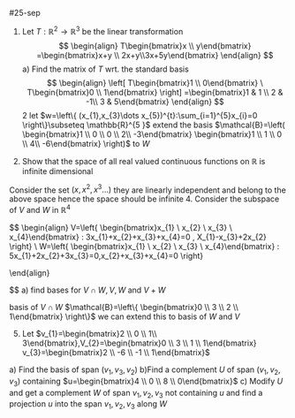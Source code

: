 #25-sep
1. Let $T:\mathbb{R}^{2}\to \mathbb{R}^{3}$ be the linear transformation 
$$
\begin{align}
	T\begin{bmatrix}x \\ y\end{bmatrix} =\begin{bmatrix}x+y \\ 2x+y\\3x+5y\end{bmatrix} 
\end{align}
$$
a) Find the matrix of $T$ wrt. the standard basis
$$
\begin{align}
\left[ T\begin{bmatrix}1 \\ 0\end{bmatrix} \ T\begin{bmatrix}0 \\ 1\end{bmatrix} \right] =\begin{bmatrix}1 & 1 \\ 2 & -1\\ 3 & 5\end{bmatrix} 
\end{align}
$$
2 let $w=\left\{ (x_{1},x_{3}\dots x_{5})^{t}:\sum_{i=1}^{5}x_{i}=0 \right\}\subseteq \mathbb{R}^{5 }$
extend the basis $\mathcal{B}=\left( \begin{bmatrix}1 \\ 0 \\ 0 \\ 2\\ -3\end{bmatrix} \begin{bmatrix}1 \\ 1 \\ 0 \\ 4\\ -6\end{bmatrix} \right)$ to $W$ 

3. Show that the space of all real valued continuous functions on $\mathbb{R}$ is infinite dimensional 

Consider the set $(x, x^{2},x^{3}\dots)$ they are linearly independent and belong to the above space hence the space should be infinite
4. Consider the subspace of $V$ and $W$ in $\mathbb{R}^{4}$ 

$$
\begin{align}
V=\left\{ \begin{bmatrix}x_{1} \\ x_{2} \\ x_{3} \\ x_{4}\end{bmatrix} : 3x_{1}+x_{2}+x_{3}+x_{4}=0 , X_{1}-x_{3}+2x_{2} \right\} \\
W=\left\{ \begin{bmatrix}x_{1} \\ x_{2} \\ x_{3} \\ x_{4}\end{bmatrix} : 5x_{1}+2x_{2}+3x_{3}=0,x_{2}+x_{3}+x_{4}=0 \right\} 

\end{align}

$$
a) find bases for $V \cap W, V,W$ and $V+W$

basis of $V\cap W$ $\mathcal{B}=\left\{ \begin{bmatrix}0 \\ 3 \\ 2 \\ 1\end{bmatrix} \right\}$ we can extend this to basis of $W$ and $V$ 

5. Let $v_{1}=\begin{bmatrix}2 \\ 0 \\ 1\\ 3\end{bmatrix},V_{2}=\begin{bmatrix}0 \\ 3 \\ 1 \\ 1\end{bmatrix} v_{3}=\begin{bmatrix}2 \\ -6 \\ -1 \\ 1\end{bmatrix}$

a) Find the basis of $\text{span }(v_{1},v_{3},v_{2})$ 
b)Find a complement $U$ of $\text{span }(v_{1},v_{2},v_{3})$ containing $u=\begin{bmatrix}4 \\ 0 \\ 8 \\ 0\end{bmatrix}$
c) Modify $U$ and get a complement $W$ of span $v_{1},v_{2},v_{3}$ not containing $u$ and find a projection $u$ into the span $v_{1},v_{2},v_{3}$ along $W$ 
